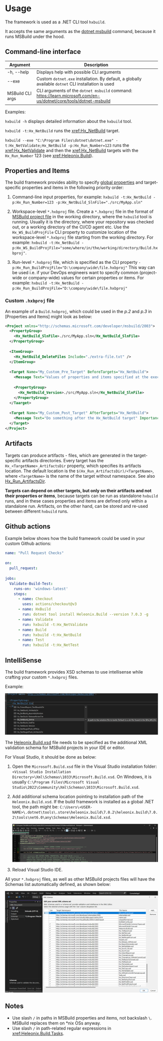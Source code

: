 ﻿# Usage

The framework is used as a .NET CLI tool `hxbuild`.

It accepts the same arguments as the [dotnet msbuild](https://learn.microsoft.com/en-us/dotnet/core/tools/dotnet-msbuild)
command, because it runs MSBuild under the hood.

## Command-line interface

|Argument         |Description                                                                                                      |
|-----------------|-----------------------------------------------------------------------------------------------------------------|
|-h, --help       |Displays help with possible CLI arguments                                                                        |
|--exe            |Custom `dotnet.exe` installation. By default, a globally available `dotnet` CLI installation is used             |
|MSBuild CLI args |CLI arguments of the `dotnet msbuild` command: https://learn.microsoft.com/en-us/dotnet/core/tools/dotnet-msbuild|

Examples:

`hxbuild -h` displays detailed information about the `hxbuild` tool.

`hxbuild -t:Hx_NetBuild` runs the <xref:Hx_NetBuild> target.

`hxbuild --exe "C:\Program Files\dotnet\dotnet.exe" -t:Hx_NetValidate;Hx_NetBuild -p:Hx_Run_Number=123`
runs the <xref:Hx_NetValidate> and then the <xref:Hx_NetBuild> targets with the `Hx_Run_Number` 123 (see <xref:Heleonix.Build>).

## Properties and Items

The build framework provides ability to specify [global properties](<xref:Heleonix.Build>) and target-specific properties and items
in the following priority order:

1. Command-line input properties, for example: `hxbuild -t:Hx_NetBuild -p:Hx_Run_Number=123 -p:Hx_NetBuild_SlnFile="./src/MyApp.sln"`

2. Workspace-level `*.hxbproj` file. Create a `*.hxbproj` file in the format of
   [MSBuild project file](https://learn.microsoft.com/en-us/visualstudio/msbuild/walkthrough-creating-an-msbuild-project-file-from-scratch#create-a-minimal-msbuild-project-file)
   in the working directory, where the `hxbuild` tool is running. Usually it is the directory, where your repository was checked out,
   or a working directory of the CI/CD agent etc. Use the `Hx_WS_BuildProjFile` CLI property to customize location
   of the workspace-level `*.hxbproj` file starting from the working directory.
   For example: `hxbuild -t:Hx_NetBuild -p:Hx_WS_BuildProjFile="some/where/in/the/working/directory/Build.hxbproj"`.

3. Run-level `*.hxbproj` file, which is specified as the CLI property `-p:Hx_Run_BuildProjFile="D:\company\wide\file.hxbproj"`
   This way can be used i.e. if your DevOps engineers want to specify common (project-wide or company-wide) values
   for certain properties or items. For example: `hxbuild -t:Hx_NetBuild -p:Hx_Run_BuildProjFile="D:\company\wide\file.hxbproj"`

### Custom `.hxbproj` file

An example of a `Build.hxbproj`, which could be used in the *p.2* and *p.3* in [Properties and Items] might look as below:

```xml
﻿﻿<Project xmlns="http://schemas.microsoft.com/developer/msbuild/2003">
  <PropertyGroup>
    <Hx_NetBuild_SlnFile>./src/MyApp.sln</Hx_NetBuild_SlnFile>
  </PropertyGroup>

  <ItemGroup>
    <Hx_NetBuild_DeleteFiles Include="./extra-file.txt" />
  </ItemGroup>

  <Target Name="My_Custom_Pre_Target" BeforeTargets="Hx_NetBuild">
    <Message Text="Values of properties and items specified at the execution phase override values specified at the evaluation phase" Importance="high" />

    <PropertyGroup>
      <Hx_NetBuild_Version>./src/MyApp.sln</Hx_NetBuild_SlnFile>
    </PropertyGroup>
  </Taarget>

  <Target Name="My_Custom_Post_Target" AfterTargets="Hx_NetBuild">
    <Message Text="Do something after the Hx_NetBuild target" Importance="high" />
  </Target>
</Project>
```

## Artifacts

Targets can produce artifacts - files, which are generated in the target-specific artifacts directories.
Every target has the `Hx_<TargetName>_ArtifactsDir` property, which specifies its artifacts location.
The default location is the `$(Hx_Run_ArtifactsDir)/<TargetName>`, where `<TargetName>` is the name of the target without
namespace. See also [Hx_Run_ArtifactsDir](<xref:Heleonix.Build#hx_run_artifactsdir>).

**Targets can depend on other targets, but only on their artifacts and not their properties or items**,
because targets can be run as standalone `hxbuild` runs, and in these cases properties and items are defined
only within a standalone run. Artifacts, on the other hand, can be stored and re-used between different `hxbuild` runs.

## Github actions

Example below shows how the build framework could be used in your custom Github actions:

```yaml
name: "Pull Request Checks"

on:
  pull_request:

jobs:
  Validate-Build-Test:
    runs-on: 'windows-latest'
    steps:
      - name: Checkout
        uses: actions/checkout@v3
      - name: HxBuild
        run: dotnet tool install Heleonix.Build --version 7.0.3 -g
      - name: Validate
        run: hxbuild -t:Hx_NetValidate
      - name: Build
        run: hxbuild -t:Hx_NetBuild
      - name: Test
        run: hxbuild -t:Hx_NetTest
```

## IntelliSense

The build framework provides XSD schemas to use intellisense while crafting your custom `*.hxbproj` files.

Example:

![IntelliSenseExample](images/IntelliSenseExample.png)

The [Heleonix.Build.xsd](https://github.com/Heleonix/Heleonix.Build/blob/master/src/Heleonix.Build/Schemas/Heleonix.Build.xsd)
file needs to be specified as the additional XML validation schema for MSBuild projects in your IDE or editor.

For Visual Studio, it should be done as below:

1. Open the `Microsoft.Build.xsd` file in the Visual Studio installation folder:
   `<Visual Studio Installation Directory>\Xml\Schemas\1033\Microsoft.Build.xsd`.
   On Windows, it is usually `C:\Program Files\Microsoft Visual Studio\2022\Community\Xml\Schemas\1033\Microsoft.Build.xsd`.
2. Add additional schema location pointing to installation path of the `Heleonix.Build.xsd`. If the build framework is
   installed as a global .NET tool, the path might be:
   `C:\Users\<USER-NAME>\.dotnet\tools\.store\heleonix.build\7.0.2\heleonix.build\7.0.2\tools\net6.0\any\Schemas\Heleonix.Build.xsd`.

   ![IntelliSenseRegistration](images/IntelliSenseRegistration.png)
3. Reload Visual Studio IDE.

All your `*.hxbproj` files, as well as other MSBuild projects files will have the Schemas list automatically defined,
as shown below:

![IntelliSenseSchemas](images/IntelliSenseSchemas.png)

## Notes

* Use slash `/` in paths in MSBuild properties and items, not backslash `\`. MSBuild replaces them on *nix OSs anyway.
* Use slash `/` in path-related regular expressions in <xref:Heleonix.Build.Tasks>.
